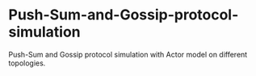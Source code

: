 # Push-Sum-and-Gossip-protocol-simulation
Push-Sum and Gossip protocol simulation with Actor model on different topologies.

